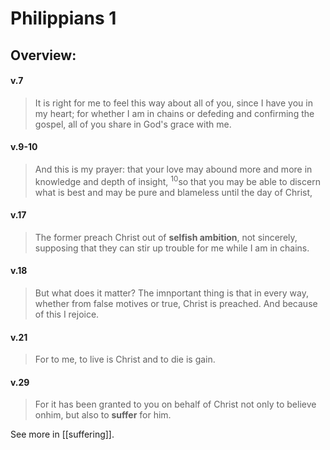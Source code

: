 # Philippians 1

## Overview:


#### v.7
>It is right for me to feel this way about all of you, since I have you in my heart; for whether I am in chains or defeding and confirming the gospel, all of you share in God's grace with me.


#### v.9-10
>And this is my prayer: that your love may abound more and more in knowledge and depth of insight, <sup>10</sup>so that you may be able to discern what is best and may be pure and blameless until the day of Christ,


#### v.17
>The former preach Christ out of **selfish ambition**, not sincerely, supposing that they can stir up trouble for me while I am in chains.

#### v.18
>But what does it matter? The imnportant thing is that in every way, whether from false motives or true, Christ is preached. And because of this I rejoice.

#### v.21
>For to me, to live is Christ and to die is gain.


#### v.29
> For it has been granted to you on behalf of Christ not only to believe onhim, but also to **suffer** for him.

See more in [[suffering]].
